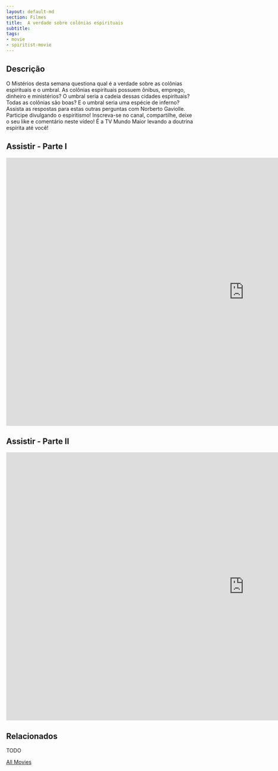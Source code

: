 ```yaml
---
layout: default-md
section: Filmes
title:  A verdade sobre colônias espirituais
subtitle: 
tags: 
- movie
- spiritist-movie
---
```


## Descrição
O Mistérios desta semana questiona qual é a verdade sobre as colônias espirituais e o umbral. As colônias espirituais possuem ônibus, emprego, dinheiro e ministérios? O umbral seria a cadeia dessas cidades espirituais? Todas as colônias são boas? E o umbral seria uma espécie de inferno? Assista as respostas para estas outras perguntas com Norberto Gaviolle. Participe divulgando o espiritismo! Inscreva-se no canal, compartilhe, deixe o seu like e comentário neste vídeo! É a TV Mundo Maior levando a doutrina espírita até você! 

## Assistir - Parte I
<iframe width="1280" height="720" src="https://www.youtube.com/embed/d_IbCOrA3n8" frameborder="0" allow="accelerometer; autoplay; encrypted-media; gyroscope; picture-in-picture" allowfullscreen></iframe>

## Assistir - Parte II
<iframe width="1280" height="720" src="https://www.youtube.com/embed/eMrvlGQ_tII" frameborder="0" allow="accelerometer; autoplay; encrypted-media; gyroscope; picture-in-picture" allowfullscreen></iframe>

## Relacionados
TODO


<a href="/movies" class="button">All Movies</a>